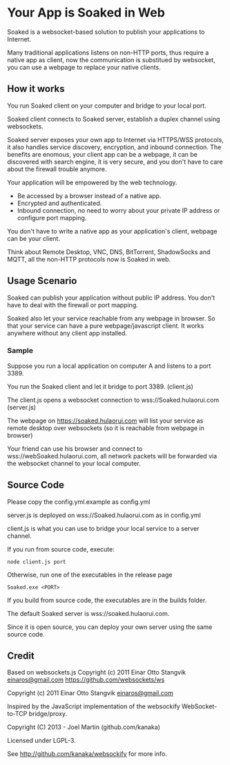# Your App is Soaked in Web

Soaked is a websocket-based solution to publish your applications to Internet.

Many traditional applications listens on non-HTTP ports, thus require a native app as client, now the communication is substitued by websocket, you can use a  webpage to replace your native clients.

## How it works

You run Soaked client on your computer and bridge to your local port. 

Soaked client connects to Soaked server, establish a duplex channel using websockets.

Soaked server exposes your own app to Internet via HTTPS/WSS protocols, it also handles service discovery, encryption, and inbound connection. The benefits are enomous, your client app can be a webpage, it can be discovered with search engine, it is very secure, and you don't have to care about the firewall trouble anymore.

Your application will be empowered by the web technology.
* Be accessed by a browser instead of a native app.
* Encrypted and authenticated.
* Inbound connection, no need to worry about your private IP address or configure port mapping.

You don't have to write a native app as your application's client, webpage can be your client.

Think about Remote Desktop, VNC, DNS, BitTorrent, ShadowSocks and MQTT, all the non-HTTP protocols now is Soaked in web.


## Usage Scenario

Soaked can publish your application without public IP address. You don't have to
deal with the firewall or port mapping.

Soaked also let your service reachable from any webpage in browser. So that your
service can have a pure webpage/javascript client. It works anywhere without any
client app installed.

### Sample

Suppose you run a local application on computer A and listens to a port 3389.

You run the Soaked client and let it bridge to port 3389. (client.js)

The client.js opens a websocket connection to wss://Soaked.hulaorui.com
(server.js)

The webpage on https://soaked.hulaorui.com will list your service as remote
desktop over websockets (so it is reachable from webpage in browser)

Your friend can use his browser and connect to wss://webSoaked.hulaorui.com, all
network packets will be forwarded via the websocket channel to your local
computer.

## Source Code

Please copy the config.yml.example as config.yml

server.js is deployed on wss://Soaked.hulaorui.com as in config.yml

client.js is what you can use to bridge your local service to a server channel.

If you run from source code, execute: 
```
node client.js port
```

Otherwise, run one of the executables in the release page
```
Soaked.exe <PORT>
```

If you build from source code, the executables are in the builds folder.

The default Soaked server is wss://soaked.hulaorui.com.

Since it is open source, you can deploy your own server using the same source
code.

## Credit


Based on websockets.js Copyright (c) 2011 Einar Otto Stangvik
<einaros@gmail.com> https://github.com/websockets/ws

Copyright (c) 2011 Einar Otto Stangvik <einaros@gmail.com>

Inspired by the JavaScript implementation of the websockify WebSocket-to-TCP
bridge/proxy.

Copyright (C) 2013 - Joel Martin (github.com/kanaka)

Licensed under LGPL-3.

See http://github.com/kanaka/websockify for more info.
